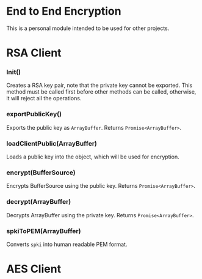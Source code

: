 # End to End Encryption
This is a personal module intended to be used for other projects.

# RSA Client

### Init()
Creates a RSA key pair, note that the private key cannot be exported. This method must be called first before other methods can be called, otherwise, it will reject all the operations. 

### exportPublicKey()
Exports the public key as `ArrayBuffer`. Returns `Promise<ArrayBuffer>`.

### loadClientPublic(ArrayBuffer)
Loads a public key into the object, which will be used for encryption.


### encrypt(BufferSource)
Encrypts BufferSource using the public key. Returns `Promise<ArrayBuffer>`.


### decrypt(ArrayBuffer)
Decrypts ArrayBuffer using the private key. Returns `Promise<ArrayBuffer>`.

### spkiToPEM(ArrayBuffer)
Converts `spki` into human readable PEM format. 

# AES Client

